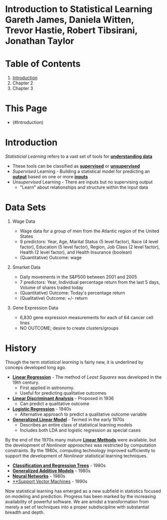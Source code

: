 # Introduction to Statistical Learning <br /> Gareth James, Daniela Witten, Trevor Hastie, Robert Tibsirani, Jonathan Taylor

# Table of Contents
1. [Introduction](https://github.com/MoggoCodes/IntroToStatLearning)
2. Chapter 2
3. Chapter 3

# This Page
- (#Introduction)

# Introduction
*Statisticial Learning* refers to a vast set of tools for <ins>**understanding data**</ins>
- These tools can be classified as <ins>**supervised**</ins> or <ins>**unsupervised**</ins>
- *Supervised* Learning - Building a statistical model for predicting an <ins>**output**</ins> based on one or more <ins>**inputs**</ins>
- *Unsupervised* Learning - There are inputs but no supervising output
    - "Learn" about relationships and structure within the input data

# Data Sets
1. Wage Data
    - Wage data for a group of men from the Atlantic region of the United States
    - 9 predictors: Year, Age, Marital Status (5 level factor), Race (4 level factor), Education (5 level factor), Region, Job Class (2 level factor), Health (2 level factor), and Health Insurance (boolean)
    - (Quantitative) Outcome: wage

2. Smarket Data
    - Daily movements in the S&P500 between 2001 and 2005
    - 7 predictors: Year, Individual percentage return from the last 5 days, Volume of shares traded today
    - (Quantitative) Outcome: Today's percentage return
    - (Qualitative) Outcome: +/- return

3. Gene Expression Data
    - 6,830 gene expression measurements for each of 64 cancer cell lines
    - NO OUTCOME; desire to create clusters/groups

# History
Though the term *statistical learning* is fairly new, it is underlined by conceps developed long ago.
- <ins>**Linear Regression**</ins> - The method of *Least Squares* was developed in the 19th century.
    - First applied in astronomy.
    - Useful for predicting qualitative outcomes
- <ins>**Linear Discriminant Analysis**</ins> - Proposed in 1936
    - Can predict a qualitative outcome
- <ins>**Logistic Regression**</ins> - 1940s
    - Alternative approach to predict a qualitative outcome variable
- <ins>**Generalized Linear Model**</ins> - Termed in the early 1970s
    - Describes an entire class of statistical learning models
    - Includes both LDA and logistic regression as special cases

By the end of the 1970s many mature <ins>**Linear Methods**</ins> were available, but the development of *Nonlinear approaches* was restricted by computation constraints. By the 1980s, computing technology improved sufficiently to support the development of *Nonlinear* statistical learning techniques.
- <ins>**Classification and Regression Trees**</ins> - 1980s
- <ins>**Generalized Additive Models**</ins> - 1980s
- <ins>**Neural Networks**</ins> - 1980s
- <ins>**Support Vector Machines</ins> - 1990s

Now statistical learning has emerged as a new subfield in statistics focused on modeling and prediction. Progress has been marked by the increasing availability of powerful software. We are amidst a transformation from merely a set of techniques into a proper subdiscipline with substantial breadth and depth.
